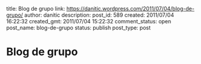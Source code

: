 title: Blog de grupo
link: https://danitic.wordpress.com/2011/07/04/blog-de-grupo/
author: danitic
description: 
post_id: 589
created: 2011/07/04 16:22:32
created_gmt: 2011/07/04 15:22:32
comment_status: open
post_name: blog-de-grupo
status: publish
post_type: post

# Blog de grupo


